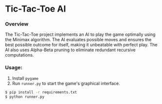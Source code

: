 # Tic-Tac-Toe AI

### Overview
The Tic-Tac-Toe project implements an AI to play the game optimally using the Minimax algorithm. The AI evaluates possible moves and ensures the best possible outcome for itself, making it unbeatable with perfect play. The AI also uses Alpha-Beta pruning to eliminate redundant recursive computations.

### Usage:
1. Install `pygame`
2. Run `runner.py` to start the game's graphical interface.
```bash
$ pip install -r requirements.txt
$ python runner.py
```